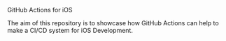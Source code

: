 GitHub Actions for iOS

The aim of this repository is to showcase how GitHub Actions can help to make a CI/CD system for iOS Development.